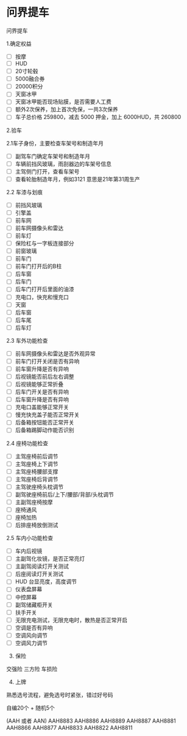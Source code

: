 # 问界提车

问界提车

1.确定权益

- [ ] 按摩
- [ ] HUD
- [ ] 20寸轮毂
- [ ] 5000融合券
- [ ] 20000积分
- [ ] 天窗冰甲
- [ ] 天窗冰甲能否现场贴膜，是否需要人工费
- [ ] 额外2次保养，加上首次免保，一共3次保养
- [ ] 车子总价格 259800，减去 5000 押金，加上 6000HUD，共 260800

2.验车

2.1车子身份，主要检查车架号和制造年月

- [ ] 副驾车门确定车架号和制造年月
- [ ] 车辆前挡风玻璃，雨刮器边的车架号信息
- [ ] 主驾侧门打开，查看车架号
- [ ] 查看轮胎制造年月，例如3121 意思是21年第31周生产

2.2 车漆与划痕

- [ ] 前挡风玻璃
- [ ] 引擎盖
- [ ] 前车网
- [ ] 前车网摄像头和雷达
- [ ] 前车灯
- [ ] 保险杠与一字板连接部分
- [ ] 前窗玻璃
- [ ] 前车门
- [ ] 前车门打开后的B柱
- [ ] 后车窗
- [ ] 后车门
- [ ] 后车门打开后里面的油漆
- [ ] 充电口，快充和慢充口
- [ ] 天窗
- [ ] 后车窗
- [ ] 后车尾
- [ ] 后车灯

2.3 车外功能检查

- [ ] 前车网摄像头和雷达是否外观异常
- [ ] 前车门打开关闭是否有异响
- [ ] 前车窗升降是否有异响
- [ ] 后视镜能否前后左右调整
- [ ] 后视镜能够正常折叠
- [ ] 后车门开关是否有异响
- [ ] 后车窗升降是否有异响
- [ ] 充电口盖能够正常开关
- [ ] 慢充快充盖子能否正常开关
- [ ] 后备箱按钮能否正常开关
- [ ] 后备箱踢脚动作能否识别

2.4 座椅功能检查

- [ ] 主驾座椅前后调节
- [ ] 主驾座椅上下调节
- [ ] 主驾座椅腰部支撑
- [ ] 主驾座椅后背调节
- [ ] 主驾驶座椅头枕调节
- [ ] 副驾驶座椅前后/上下/腰部/背部/头枕调节
- [ ] 主副驾座椅按摩
- [ ] 座椅通风
- [ ] 座椅加热
- [ ] 后排座椅放倒测试

2.5 车内小功能检查

- [ ] 车内后视镜
- [ ] 主副驾化妆镜，是否正常亮灯
- [ ] 主副驾阅读灯开关测试
- [ ] 后座阅读灯开关测试
- [ ] HUD 台显亮度，高度调节
- [ ] 仪表盘屏幕
- [ ] 中控屏幕
- [ ] 副驾储藏柜开关
- [ ] 扶手开关
- [ ] 无限充电测试，无限充电时，散热是否正常开启
- [ ] 空调是否有异响
- [ ] 空调风向调节
- [ ] 空调风力调节

3. 保险

交强险 三方险 车损险

4. 上牌

熟悉选号流程，避免选号时紧张，错过好号码

自编20个 + 随机5个

(AAH 或者 AAN)
AAH8883
AAH8886
AAH8889
AAH8887
AAH8881
AAH8866
AAH8877
AAH8833
AAH8822
AAH8811

